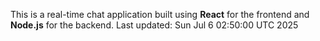 This is a real-time chat application built using **React** for the frontend and **Node.js** for the backend.
Last updated: Sun Jul  6 02:50:00 UTC 2025
